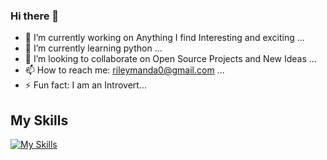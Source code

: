 ### Hi there 👋

- 🔭 I’m currently working on Anything I find Interesting and exciting ...
- 🌱 I’m currently learning python ...
- 👯 I’m looking to collaborate on Open Source Projects and New Ideas ...
- 📫 How to reach me: rileymanda0@gmail.com ...
- ⚡ Fun fact: I am an Introvert...  

## My Skills
[![My Skills](https://skillicons.dev/icons?i=js,html,css,react,flutter,mongo,postgres)](https://skillicons.dev)
